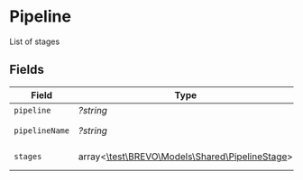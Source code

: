 # Pipeline

List of stages


## Fields

| Field                                                                                  | Type                                                                                   | Required                                                                               | Description                                                                            | Example                                                                                |
| -------------------------------------------------------------------------------------- | -------------------------------------------------------------------------------------- | -------------------------------------------------------------------------------------- | -------------------------------------------------------------------------------------- | -------------------------------------------------------------------------------------- |
| `pipeline`                                                                             | *?string*                                                                              | :heavy_minus_sign:                                                                     | Pipeline id                                                                            | 5ea675e3da0dd085acaea610                                                               |
| `pipelineName`                                                                         | *?string*                                                                              | :heavy_minus_sign:                                                                     | Pipeline name                                                                          | Sales Pipeline                                                                         |
| `stages`                                                                               | array<[\test\BREVO\Models\Shared\PipelineStage](../../models/shared/PipelineStage.md)> | :heavy_minus_sign:                                                                     | List of stages                                                                         |                                                                                        |